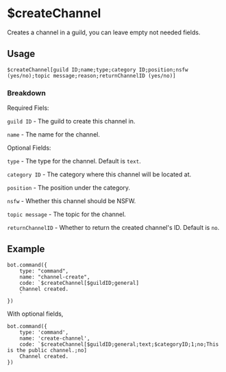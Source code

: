 # $createChannel
Creates a channel in a guild, you can leave empty not needed fields.

## Usage
```$createChannel[guild ID;name;type;category ID;position;nsfw (yes/no);topic message;reason;returnChannelID (yes/no)]```

### Breakdown

Required Fiels:

`guild ID` - The guild to create this channel in.

`name` - The name for the channel.


Optional Fields:

`type` - The type for the channel. Default is `text`.

`category ID` - The category where this channel will be located at.

`position` - The position under the category.

`nsfw` - Whether this channel should be NSFW.

`topic message` - The topic for the channel.

`returnChannelID` - Whether to return the created channel's ID. Default is `no`.

## Example
```
bot.command({
    type: "command",
    name: "channel-create",
    code: `$createChannel[$guildID;general]
    Channel created.
    `
})
```

With optional fields,
```
bot.command({
    type: 'command',
    name: 'create-channel',
    code: `$createChannel[$guildID;general;text;$categoryID;1;no;This is the public channel.;no]
    Channel created.
})
